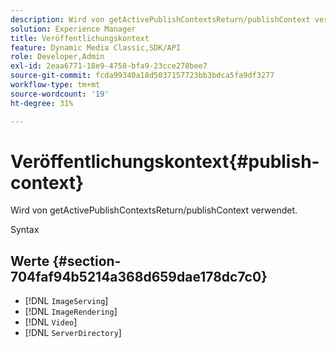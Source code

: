 ```yaml
---
description: Wird von getActivePublishContextsReturn/publishContext verwendet.
solution: Experience Manager
title: Veröffentlichungskontext
feature: Dynamic Media Classic,SDK/API
role: Developer,Admin
exl-id: 2eaa6771-18e9-4758-bfa9-23cce278bee7
source-git-commit: fcda99340a18d5037157723bb3bdca5fa9df3277
workflow-type: tm+mt
source-wordcount: '19'
ht-degree: 31%

---
```


# Veröffentlichungskontext{#publish-context}

Wird von getActivePublishContextsReturn/publishContext verwendet.

Syntax

## Werte {#section-704faf94b5214a368d659dae178dc7c0}

* [!DNL `ImageServing`]
* [!DNL `ImageRendering`]
* [!DNL `Video`]
* [!DNL `ServerDirectory`]
